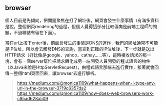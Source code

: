 ## browser

個人目前是先傾向，把問題聚焦在打了網址後，網頁會發生什麼事情（有滿多資料是說，整個網頁rendering的過程，但個人覺得這部分比較偏向是前端工程師的問題，不過聯結有留在下面）。

當在url上按下enter後，前面會發生的事情是DNS的運作，我們的網址通常不可能是IP位址，所以會去觸發DNS的查詢，當查到正確的IP位址後，下一步就是送出HTTP請求（好比像是google、yahoo、cathay......等），這時接收請求的那一塊，會有一個server幫忙把請求轉化成另一端開發人員開發的程式語言的物件（以Java來說是HttpServletRequest），由程式語言那端去進行實作，接著就會回傳一整個html頁面回來，讓browser去進行解析。

> https://medium.com/@monica1109/what-happens-when-i-type-any-url-in-the-browser-3719c6357da2
> https://medium.com/@monica1109/how-does-web-browsers-work-c95ad628a509
